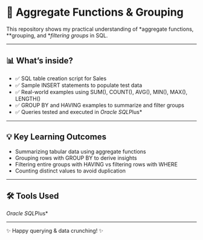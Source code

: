# 🚀 Aggregate Functions & Grouping

This repository shows my practical understanding of *aggregate functions, **grouping, and **filtering groups* in SQL.

---

## 📊 What’s inside?

- ✅ SQL table creation script for Sales
- ✅ Sample INSERT statements to populate test data
- ✅ Real-world examples using SUM(), COUNT(), AVG(), MIN(), MAX(), LENGTH()
- ✅ GROUP BY and HAVING examples to summarize and filter groups
- ✅ Queries tested and executed in *Oracle SQL*Plus*

---

## 💡 Key Learning Outcomes

- Summarizing tabular data using aggregate functions
- Grouping rows with GROUP BY to derive insights
- Filtering entire groups with HAVING vs filtering rows with WHERE
- Counting distinct values to avoid duplication

---

## 🛠 Tools Used

*Oracle SQL*Plus*

---

✨ Happy querying & data crunching! ✨
